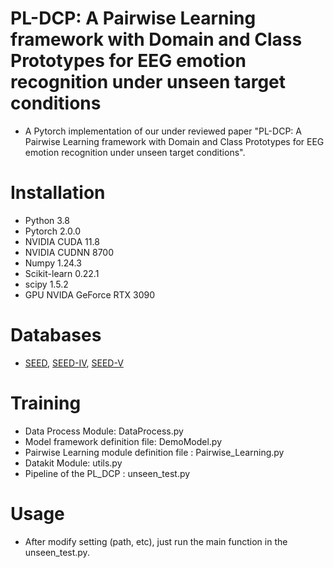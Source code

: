 # PL-DCP: A Pairwise Learning framework with Domain and Class Prototypes for EEG emotion recognition under unseen target conditions 
*   A Pytorch implementation of our under reviewed paper "PL-DCP: A Pairwise Learning framework with Domain and Class Prototypes for EEG emotion recognition under unseen target conditions".
# Installation
*   Python 3.8
*   Pytorch 2.0.0
*   NVIDIA CUDA 11.8
*   NVIDIA CUDNN 8700
*   Numpy 1.24.3
*   Scikit-learn 0.22.1
*   scipy 1.5.2 
*   GPU NVIDA GeForce RTX 3090
# Databases
*   [SEED](https://bcmi.sjtu.edu.cn/~seed/index.html ""), [SEED-IV](https://bcmi.sjtu.edu.cn/~seed/seed-iv.html ""), [SEED-V](https://bcmi.sjtu.edu.cn/~seed/seed-v.html "") 
# Training
*   Data Process Module: DataProcess.py
*   Model framework definition file: DemoModel.py
*   Pairwise Learning module definition file : Pairwise_Learning.py
*   Datakit Module: utils.py
*   Pipeline of the PL_DCP : unseen_test.py
# Usage
*   After modify setting (path, etc), just run the main function in the unseen_test.py.

